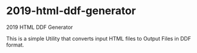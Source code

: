 # 2019-html-ddf-generator
2019 HTML DDF Generator

This is a simple Utility that converts input HTML files to Output Files in DDF format.
